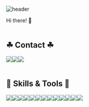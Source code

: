 ![header](https://capsule-render.vercel.app/api?type=waving&color=timeGradient&text=AY's%20GitHub%20✨&fontSize=35&fontAlignY=40&fontAlign=70&height=250)

Hi there! 👋 <br><br>


## ☘ Contact ☘
<div style="display:flex; flex-direction:row;">
    <a href="https://worldev.tistory.com">
        <img src="https://img.shields.io/badge/Tistory-000000?style=for-the-badge&logo=Tistory&logoColor=white"> 
    </a>
    <a href="https://www.notion.so/">
        <img src="https://img.shields.io/badge/Notion-9999FF?style=for-the-badge&logo=Notion&logoColor=white"> 
    <a href="mailto:aycho3030@gmail.com">
        <img src="https://img.shields.io/badge/Gmail-EA4335?style=for-the-badge&logo=Gmail&logoColor=white"> 
    </a>
</div><br>

## 🔨 Skills & Tools 🔨
<div style="display:flex; flex-direction:row;">
    <img src="https://img.shields.io/badge/Java-007396?style=for-the-badge&logo=Java&logoColor=white"> 
    <img src="https://img.shields.io/badge/Spring Boot-6DB33F?style=for-the-badge&logo=Spring boot&logoColor=white"> 
    <img src="https://img.shields.io/badge/Gradle-02303A?style=for-the-badge&logo=Gradle&logoColor=white">
    <img src="https://img.shields.io/badge/mysql-4479A1?style=for-the-badge&logo=Mysql&logoColor=white"> 
    <img src="https://img.shields.io/badge/mariadb-003545?&style=for-the-badge&logo=mariadb&logoColor=white">
    <img src="https://img.shields.io/badge/redis-DC382D?&style=for-the-badge&logo=redis&logoColor=white">
    <br>
    <img src="https://img.shields.io/badge/intellij-000000?&style=for-the-badge&logo=intellijidea&logoColor=white">
    <img src="https://img.shields.io/badge/vscode-007ACC?&style=for-the-badge&logo=visualstudiocode&logoColor=white">
    <img src="https://img.shields.io/badge/figma-F24E1E?&style=for-the-badge&logo=figma&logoColor=white">
    <br>
    <img src="https://img.shields.io/badge/github-181717?&style=for-the-badge&logo=github&logoColor=white">
    <img src="https://img.shields.io/badge/gitlab-FC6D26?&style=for-the-badge&logo=gitlab&logoColor=white">
    <img src="https://img.shields.io/badge/mattermost-261C29?&style=for-the-badge&logo=mattermost&logoColor=white">
    <img src="https://img.shields.io/badge/jira-0052CC?&style=for-the-badge&logo=jira&logoColor=white">
</div><br>

<!-- 
    </a>
        <a href="https://www.instagram.com/">
        <img src="https://img.shields.io/badge/Instagram-E4405F?style=for-the-badge&logo=Instagram&logoColor=white"> 
    </a>
    <img src="https://img.shields.io/badge/스킬이름-배경색상코드.svg?&style=for-the-badge&logo=로고이름&logoColor=white">
    <img src="https://img.shields.io/badge/firebase-FFCA28?style=for-the-badge&logo=firebase&logoColor=white">
    <img src="https://img.shields.io/badge/linux-FCC624?style=for-the-badge&logo=linux&logoColor=black"> 
    <img src="https://img.shields.io/badge/Amazon AWS-232F3E?style=for-the-badge&logo=amazon aws&logoColor=white"> 
    <img src="https://img.shields.io/badge/docker-2496ED?&style=for-the-badge&logo=docker&logoColor=white">

-->

<!--
**aycho00/aycho00** is a ✨ _special_ ✨ repository because its `README.md` (this file) appears on your GitHub profile.

Here are some ideas to get you started:

- 🔭 I’m currently working on ...
- 🌱 I’m currently learning ...
- 👯 I’m looking to collaborate on ...
- 🤔 I’m looking for help with ...
- 💬 Ask me about ...
- 📫 How to reach me: ...
- 😄 Pronouns: ...
- ⚡ Fun fact: ...
-->
